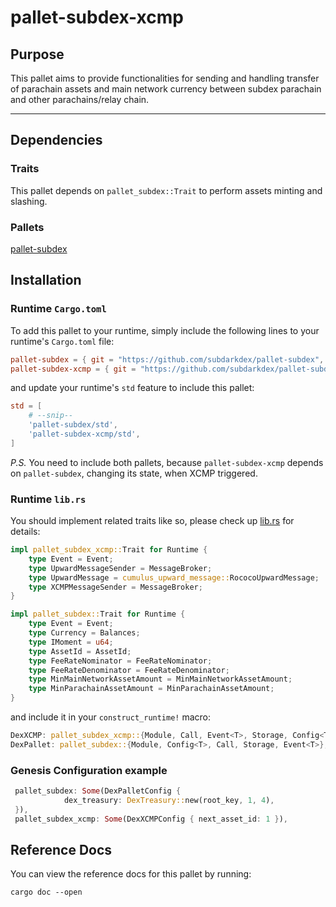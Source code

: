 # pallet-subdex-xcmp


## Purpose

This pallet aims to provide functionalities for sending and handling transfer of parachain assets and main network currency between subdex parachain and other parachains/relay chain. 

___ 
## Dependencies

### Traits

This pallet depends on `pallet_subdex::Trait` to perform assets minting and slashing.

### Pallets

[pallet-subdex](https://github.com/subdarkdex/pallet-subdex/tree/master/pallet-subdex)


## Installation

### Runtime `Cargo.toml`

To add this pallet to your runtime, simply include the following lines to your runtime's `Cargo.toml` file:

```TOML
pallet-subdex = { git = "https://github.com/subdarkdex/pallet-subdex", default-features = false }
pallet-subdex-xcmp = { git = "https://github.com/subdarkdex/pallet-subdex", default-features = false }
```

and update your runtime's `std` feature to include this pallet:

```TOML
std = [
    # --snip--
    'pallet-subdex/std',
    'pallet-subdex-xcmp/std',
]
```
*P.S.* You need to include both pallets, because `pallet-subdex-xcmp` depends on `pallet-subdex`, changing its state, when XCMP triggered.

### Runtime `lib.rs`

You should implement related traits like so, please check up [lib.rs](https://github.com/subdarkdex/subdex-parachain/blob/subdex/runtime/src/lib.rs#L259) for details:

```rust
impl pallet_subdex_xcmp::Trait for Runtime {
    type Event = Event;
    type UpwardMessageSender = MessageBroker;
    type UpwardMessage = cumulus_upward_message::RococoUpwardMessage;
    type XCMPMessageSender = MessageBroker;
}

impl pallet_subdex::Trait for Runtime {
    type Event = Event;
    type Currency = Balances;
    type IMoment = u64;
    type AssetId = AssetId;
    type FeeRateNominator = FeeRateNominator;
    type FeeRateDenominator = FeeRateDenominator;
    type MinMainNetworkAssetAmount = MinMainNetworkAssetAmount;
    type MinParachainAssetAmount = MinParachainAssetAmount;
}

```

and include it in your `construct_runtime!` macro:

```rust
DexXCMP: pallet_subdex_xcmp::{Module, Call, Event<T>, Storage, Config<T>},
DexPallet: pallet_subdex::{Module, Config<T>, Call, Storage, Event<T>},
```

### Genesis Configuration example
```rust
 pallet_subdex: Some(DexPalletConfig {
            dex_treasury: DexTreasury::new(root_key, 1, 4),
 }),
 pallet_subdex_xcmp: Some(DexXCMPConfig { next_asset_id: 1 }),
```
## Reference Docs

You can view the reference docs for this pallet by running:

```
cargo doc --open
```

